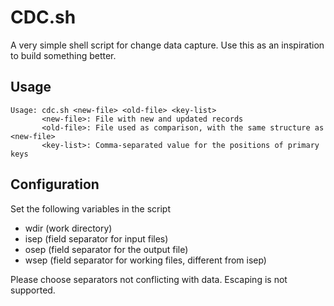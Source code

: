 # CDC.sh

A very simple shell script for change data capture.
Use this as an inspiration to build something better.


## Usage

    Usage: cdc.sh <new-file> <old-file> <key-list>
           <new-file>: File with new and updated records
           <old-file>: File used as comparison, with the same structure as <new-file>
           <key-list>: Comma-separated value for the positions of primary keys


## Configuration

Set the following variables in the script

* wdir (work directory)
* isep (field separator for input files)
* osep (field separator for the output file)
* wsep (field separator for working files, different from isep)

Please choose separators not conflicting with data. Escaping is not supported.
